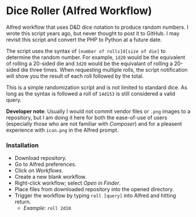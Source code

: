 # Dice Roller (Alfred Workflow)

Alfred workflow that uses D&D dice notation to produce random numbers. I wrote this script years ago, but never thought to post it to GitHub. I may revisit this script and convert the PHP to Python at a future date.

The script uses the syntax of `[number of rolls]d[size of die]` to determine the random number. For example, `1d20` would be the equivalent of rolling a 20-sided die and `3d20` would be the equivalant of rolling a 20-sided die three times. When requesting multiple rolls, the script notification will show you the result of each roll followed by the total.

This is a simple randomization script and is not limited to standard dice. As long as the syntax is followed a roll of `14d153` is still considered a valid query.

**Developer note**: Usually I would not commit vendor files or `.png` images to a repository, but I am doing it here for both the ease-of-use of users (especially those who are not familiar with _Composer_) and for a pleasent experience with `icon.png` in the Alfred prompt.

### Installation

- Download repository.
- Go to Alfred preferences.
- Click on _Workflows_.
- Create a new blank workflow.
- Right-click workflow; select _Open in Finder_.
- Place files from downloaded repository into the opened directory.
- Trigger the workflow by typing `roll [query]` into Alfred and hitting return.
  - _Example_: `roll 2d10`

